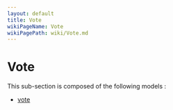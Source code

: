 ```yaml
---
layout: default
title: Vote
wikiPageName: Vote
wikiPagePath: wiki/Vote.md
---
```

# Vote

This sub-section is composed of the following models :

* [vote](references#VoteVote)

